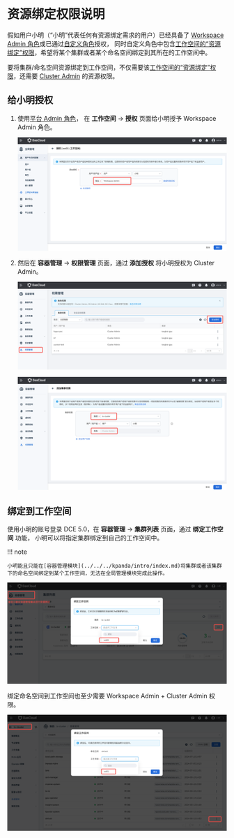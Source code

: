 # 资源绑定权限说明

假如用户小明（“小明”代表任何有资源绑定需求的用户）已经具备了
[Workspace Admin 角色](../access-control/role.md#_4)或已通过[自定义角色](../access-control/custom-role.md)授权，
同时自定义角色中包含[工作空间的“资源绑定”权限](./ws-permission.md#_3)，希望将某个集群或者某个命名空间绑定到其所在的工作空间中。

要将集群/命名空间资源绑定到工作空间，不仅需要该[工作空间的“资源绑定”权限](./ws-permission.md#_3)，还需要
[Cluster Admin](../../../kpanda/user-guide/permissions/permission-brief.md#cluster-admin) 的资源权限。

## 给小明授权

1. 使用[平台 Admin 角色](../access-control/role.md#_2)，
   在 **工作空间** -> **授权** 页面给小明授予 Workspace Admin 角色。

    ![资源绑定](../../images/wsbind1.png)

1. 然后在 **容器管理** -> **权限管理** 页面，通过 **添加授权** 将小明授权为 Cluster Admin。

    ![集群授权1](../../images/wsbind2.png)

    ![集群授权2](../../images/wsbind3.png)

## 绑定到工作空间

使用小明的账号登录 DCE 5.0，在 **容器管理** -> **集群列表** 页面，通过 **绑定工作空间** 功能，
小明可以将指定集群绑定到自己的工作空间中。

!!! note

    小明能且只能在[容器管理模块](../../../kpanda/intro/index.md)将集群或者该集群下的命名空间绑定到某个工作空间，无法在全局管理模块完成此操作。

![cluster绑定](../../images/wsbind4.png)

绑定命名空间到工作空间也至少需要 Workspace Admin + Cluster Admin 权限。

![ns绑定](../../images/wsbind5.png)
